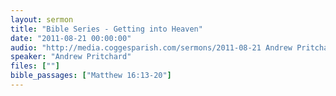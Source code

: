 ```yaml
---
layout: sermon
title: "Bible Series - Getting into Heaven"
date: "2011-08-21 00:00:00"
audio: "http://media.coggesparish.com/sermons/2011-08-21 Andrew Pritchard.mp3"
speaker: "Andrew Pritchard"
files: [""]
bible_passages: ["Matthew 16:13-20"]
---
```

